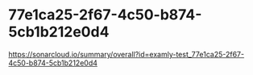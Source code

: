 # 77e1ca25-2f67-4c50-b874-5cb1b212e0d4
https://sonarcloud.io/summary/overall?id=examly-test_77e1ca25-2f67-4c50-b874-5cb1b212e0d4
